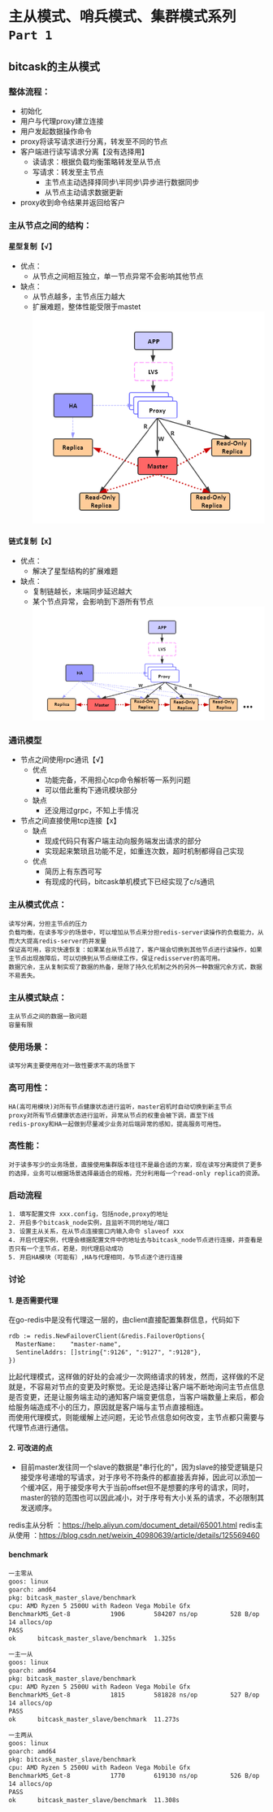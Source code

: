 # 主从模式、哨兵模式、集群模式系列 `Part 1`

## bitcask的主从模式

### 整体流程：
- 初始化
- 用户与代理proxy建立连接
- 用户发起数据操作命令
- proxy将读写请求进行分离，转发至不同的节点
- 客户端进行读写请求分离【没有选择用】
  - 读请求：根据负载均衡策略转发至从节点
  - 写请求：转发至主节点
    - 主节点主动选择择同步\半同步\异步进行数据同步
    - 从节点主动请求数据更新
- proxy收到命令结果并返回给客户
        
### 主从节点之间的结构：
#### 星型复制【√】
- 优点：
  - 从节点之间相互独立，单一节点异常不会影响其他节点
- 缺点：
  - 从节点越多，主节点压力越大
  - 扩展难题，整体性能受限于mastet
![星型复制](https://github.com/NNihilism/bitcask_master_slave/blob/master/resource/%E6%98%9F%E5%9E%8B%E5%A4%8D%E5%88%B6.png)
#### 链式复制【x】
- 优点：
  - 解决了星型结构的扩展难题
- 缺点：
  - 复制链越长，末端同步延迟越大
  - 某个节点异常，会影响到下游所有节点
![星型复制](https://github.com/NNihilism/bitcask_master_slave/blob/master/resource/%E9%93%BE%E5%BC%8F%E5%A4%8D%E5%88%B6.png)

### 通讯模型
- 节点之间使用rpc通讯【√】
  - 优点
    - 功能完备，不用担心tcp命令解析等一系列问题
    - 可以借此重构下通讯模块部分
  - 缺点
    - 还没用过grpc，不知上手情况
- 节点之间直接使用tcp连接【x】
  - 缺点
      - 现成代码只有客户端主动向服务端发出请求的部分
    - 实现起来繁琐且功能不足，如重连次数，超时机制都得自己实现
  - 优点
    - 简历上有东西可写
    - 有现成的代码，bitcask单机模式下已经实现了c/s通讯

### 主从模式优点：
    读写分离，分担主节点的压力
    负载均衡，在读多写少的场景中，可以增加从节点来分担redis-server读操作的负载能力，从而大大提高redis-server的并发量
    保证高可用，容灾快速恢复：如果某台从节点挂了，客户端会切换到其他节点进行读操作，如果主节点出现故障后，可以切换到从节点继续工作，保证redisserver的高可用。
    数据冗余，主从复制实现了数据的热备，是除了持久化机制之外的另外一种数据冗余方式，数据不易丢失。

### 主从模式缺点：
    主从节点之间的数据一致问题
    容量有限

### 使用场景：
    读写分离主要使用在对一致性要求不高的场景下

### 高可用性：
    HA(高可用模块)对所有节点健康状态进行监听，master宕机时自动切换到新主节点
    proxy对所有节点健康状态进行监听，异常从节点的权重会被下调，直至下线
    redis-proxy和HA一起做到尽量减少业务对后端异常的感知，提高服务可用性。

### 高性能：
    对于读多写少的业务场景，直接使用集群版本往往不是最合适的方案，现在读写分离提供了更多的选择，业务可以根据场景选择最适合的规格，充分利用每一个read-only replica的资源。
  
### 启动流程
    1. 填写配置文件 xxx.config，包括node,proxy的地址
    2. 开启多个bitcask_node实例，且监听不同的地址/端口
    3. 设置主从关系，在从节点连接窗口内输入命令 slaveof xxx
    4. 开启代理实例，代理会根据配置文件中的地址去与bitcask_node节点进行连接，并查看是否只有一个主节点，若是，则代理启动成功
    5. 开启HA模块（可能有）,HA与代理相同，与节点逐个进行连接

### 讨论
#### 1. 是否需要代理
  在go-redis中是没有代理这一层的，由client直接配置集群信息，代码如下
  ```
  rdb := redis.NewFailoverClient(&redis.FailoverOptions{
    MasterName:    "master-name",
    SentinelAddrs: []string{":9126", ":9127", ":9128"},
})
  ```
  比起代理模式，这样做的好处的会减少一次网络请求的转发，然而，这样做的不足就是，不容易对节点的变更及时察觉。无论是选择让客户端不断地询问主节点信息是否变更，还是让服务端主动的通知客户端变更信息，当客户端数量上来后，都会给服务端造成不小的压力，原因就是客户端与主节点直接相连。  
  而使用代理模式，则能缓解上述问题，无论节点信息如何改变，主节点都只需要与代理节点进行通信。

#### 2. 可改进的点
  - 目前master发往同一个slave的数据是"串行化的"，因为slave的接受逻辑是只接受序号递增的写请求，对于序号不符条件的都直接丢弃掉，因此可以添加一个缓冲区，用于接受序号大于当前offset但不是想要的序号的请求，同时，master的锁的范围也可以因此减小，对于序号有大小关系的请求，不必限制其发送顺序。



redis主从分析 ：https://help.aliyun.com/document_detail/65001.html
redis主从使用 ：https://blog.csdn.net/weixin_40980639/article/details/125569460



#### benchmark
```
一主零从
goos: linux
goarch: amd64
pkg: bitcask_master_slave/benchmark
cpu: AMD Ryzen 5 2500U with Radeon Vega Mobile Gfx  
BenchmarkMS_Get-8   	    1906	    584207 ns/op	     528 B/op	      14 allocs/op
PASS
ok  	bitcask_master_slave/benchmark	1.325s
```

```
一主一从
goos: linux
goarch: amd64
pkg: bitcask_master_slave/benchmark
cpu: AMD Ryzen 5 2500U with Radeon Vega Mobile Gfx  
BenchmarkMS_Get-8   	    1815	    581828 ns/op	     527 B/op	      14 allocs/op
PASS
ok  	bitcask_master_slave/benchmark	11.273s
```

```
一主两从
goos: linux
goarch: amd64
pkg: bitcask_master_slave/benchmark
cpu: AMD Ryzen 5 2500U with Radeon Vega Mobile Gfx  
BenchmarkMS_Get-8   	    1770	    619130 ns/op	     526 B/op	      14 allocs/op
PASS
ok  	bitcask_master_slave/benchmark	11.308s
```